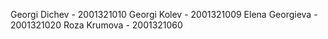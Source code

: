 Georgi Dichev - 2001321010 
Georgi Kolev - 2001321009
Elena Georgieva - 2001321020
Roza Krumova - 2001321060
